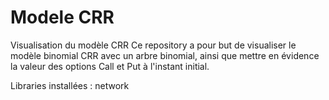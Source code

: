 # Modele CRR
Visualisation du modèle CRR
Ce repository a pour but de visualiser le modèle binomial CRR avec un arbre binomial, ainsi que mettre en évidence 
la valeur des options Call et Put à l'instant initial.

Libraries installées : network

